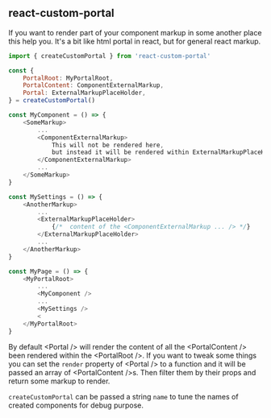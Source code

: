 ## react-custom-portal

If you want to render part of your component markup in some another place this help you.
It's a bit like html portal in react, but for general react markup.

```js
import { createCustomPortal } from 'react-custom-portal'

const {
	PortalRoot: MyPortalRoot,
	PortalContent: ComponentExternalMarkup,
	Portal: ExternalMarkupPlaceHolder,
} = createCustomPortal()

const MyComponent = () => {
	<SomeMarkup>
		...
		<ComponentExternalMarkup>
			This will not be rendered here,
			but instead it will be rendered within ExternalMarkupPlaceHolder
		</ComponentExternalMarkup>
		...
	</SomeMarkup>
}

const MySettings = () => {
	<AnotherMarkup>
		...
		<ExternalMarkupPlaceHolder>
			{/*  content of the <ComponentExternalMarkup ... /> */}
		</ExternalMarkupPlaceHolder>
		...
	</AnotherMarkup>
}

const MyPage = () => {
	<MyPortalRoot>
		...
		<MyComponent />
		...
		<MySettings />
		<
	</MyPortalRoot>
}

```

By default &lt;Portal /> will render the content of  all the &lt;PortalContent />  been rendered within the &lt;PortalRoot />. If you want to tweak some things you can set the `render` property of &lt;Portal /> to a function and it will be passed an array of &lt;PortalContent />s. Then filter them by their props and return some markup to render.

`createCustomPortal` can be passed a string `name` to tune the names of created components for debug purpose.
